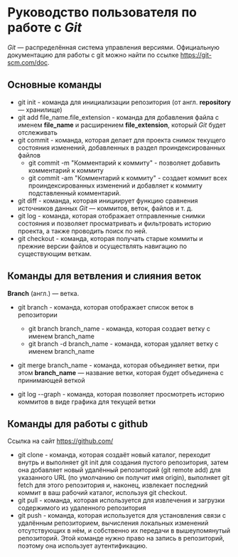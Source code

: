 # Руководство пользователя по работе с *Git*

*Git* — распределённая система управления версиями. Официальную документацию для работы с git можно найти по ссылке https://git-scm.com/doc.

## Основные команды

* git init - команда для инициализации репозитория (от англ. **repository** — хранилище)
* git add file_name.file_extension - команда для добавления файла с именем **file_name** и расширением **file_extension**, который *Git* будет отслеживать
* git commit - команда, которая делает для проекта снимок текущего состояния изменений, добавленных в раздел проиндексированных файлов
    - git commit -m "Комментарий к коммиту" - позволяет добавить комментарий к коммиту
    - git commit -am "Комментарий к коммиту" - создает коммит всех проиндексированных изменений и добавляет к коммиту подставленный комментарий.
* git diff - команда, которая инициирует функцию сравнения источников данных *Git* — коммитов, веток, файлов и т. д.
* git log - команда, которая отображает отправленные снимки состояния и позволяет просматривать и фильтровать историю проекта, а также проводить поиск по ней.
* git checkout - команда, которая получать старые коммиты и прежние версии файлов и осуществлять навигацию по существующим веткам.


## Команды для ветвления и слияния веток

**Branch** (англ.) — ветка.

* git branch - команда, которая отображает список веток в репозитории
    - git branch branch_name - команда, которая создает ветку с именем branch_name
    - git branch -d branch_name - команда, которая удаляет ветку с именем branch_name

* git merge branch_name - команда, которая объединяет ветки, при этом **branch_name** — название ветки, которая будет объединена с принимающей веткой
* git log --graph - команда, которая позволяет просмотреть историю коммитов в виде графика для текущей ветки

## Команды для работы с github

Ссылка на сайт https://github.com/

* git clone - команда, которая создаёт новый каталог, переходит внутрь и выполняет git init для создания пустого репозитория, затем она добавляет новый удалённый репозиторий (git remote add) для указанного URL (по умолчанию он получит имя origin), выполняет git fetch для этого репозитория и, наконец, извлекает последний коммит в ваш рабочий каталог, используя git checkout.
* git pull - команда, которая используется для извлечения и загрузки содержимого из удаленного репозитория
* git push - команда, которая используется для установления связи с удалённым репозиторием, вычисления локальных изменений отсутствующих в нём, и собственно их передачи в вышеупомянутый репозиторий. Этой команде нужно право на запись в репозиторий, поэтому она использует аутентификацию.